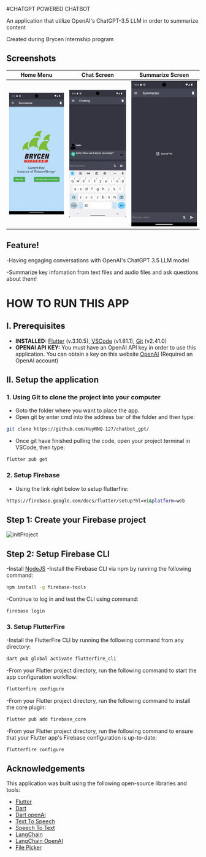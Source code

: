 #CHATGPT POWERED CHATBOT

An application that utilize OpenAI's ChatGPT-3.5 LLM in order to summarize content

Created during Brycen Internship program

 
## Screenshots

|  Home Menu                                  |  Chat Screen                     | Summarize Screen                                 |
|---------------------------------------------|----------------------------------|---------------------------------------------------|
|![Home UI](https://github.com/HuyNNQ-127/chatbot_gpt/blob/master/assets/Screenshot_1692008153.png) |![Chat UI](https://github.com/HuyNNQ-127/chatbot_gpt/blob/master/assets/Screenshot_1692008684.png)  | ![Summarize UI](https://github.com/HuyNNQ-127/chatbot_gpt/blob/master/assets/Screenshot_1692008691.png) |

## Feature!
-Having engaging conversations with OpenAI's ChatGPT 3.5 LLM model

-Summarize key infomation from text files and audio files and ask questions about them!

# HOW TO RUN THIS APP 

## I. Prerequisites

- **INSTALLED:**  [Flutter](https://docs.flutter.dev/get-started/install) (v.3.10.5), [VSCode](https://code.visualstudio.com/) (v1.81.1), [Git](https://git-scm.com/downloads) (v2.41.0)
- **OPENAI API KEY:**  You must have an OpenAI API key in order to use this application. You can obtain a key on this website [OpenAI](http://api.openai.com/v1/models) (Required an OpenAI account)


## II. Setup the application
### 1. Using Git to clone the project into your computer

- Goto the folder where you want to place the app.
- Open git by enter cmd into the address bar of the folder and then type:

```bash
git clone https://github.com/HuyNNQ-127/chatbot_gpt/
```
- Once git have finished pulling the code, open your project terminal in VSCode, then type:
```bash
flutter pub get
```
### 2. Setup Firebase
- Using the link right below to setup flutterfire: 
```bash
https://firebase.google.com/docs/flutter/setup?hl=vi&platform=web
```
## Step 1: Create your Firebase project
![initProject]([https://github.com/HuyNNQ-127/chatbot_gpt/blob/master/assets/Screenshot_1692008691.png](https://github.com/thequang-ntq/Chatbot-Summary-ntq/blob/master/assets/files/createProject.gif))

## Step 2: Setup Firebase CLI
-Install [NodeJS](https://nodejs.org/en) 
-Install the Firebase CLI via npm by running the following command:
```bash
npm install -g firebase-tools
```
-Continue to log in and test the CLI using command:
```bash
firebase login
```

### 3. Setup FlutterFire
-Install the FlutterFire CLI by running the following command from any directory:
```bash
dart pub global activate flutterfire_cli
```
-From your Flutter project directory, run the following command to start the app configuration workflow:
```bash
flutterfire configure
```
-From your Flutter project directory, run the following command to install the core plugin:
```bash
flutter pub add firebase_core
```
-From your Flutter project directory, run the following command to ensure that your Flutter app's Firebase configuration is up-to-date:
```bash
flutterfire configure
```

## Acknowledgements

This application was built using the following open-source libraries and tools:

* [Flutter](https://flutter.dev/)
* [Dart](https://dart.dev/)
* [Dart openAi](https://pub.dev/packages/dart_openai)
* [Text To Speech](https://pub.dev/packages/flutter_tts)
* [Speech To Text](https://pub.dev/packages/speech_to_text)
* [LangChain](https://pub.dev/packages/langchain)
* [LangChain OpenAI](https://pub.dev/packages/langchain_openai/versions)
* [File Picker](https://pub.dev/packages/file_picker)
